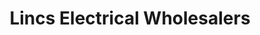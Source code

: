 ---
title: "Lincs Electrical Wholesalers"
url: /grimsby/lincs-electrical-wholesalers/
shop: electronics
---